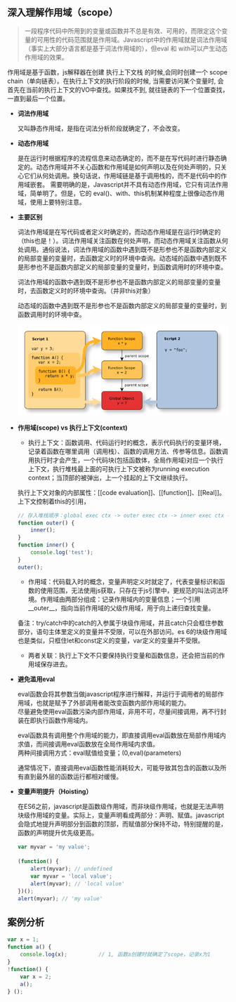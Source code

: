 ## 深入理解作用域（scope）

> 一段程序代码中所用到的变量或函数并不总是有效、可用的，而限定这个变量的可用性的代码范围就是作用域。Javascript中的作用域就是词法作用域（事实上大部分语言都是基于词法作用域的），但eval 和 with可以产生动态作用域的效果。

作用域是基于函数，js解释器在创建 执行上下文栈 的时候,会同时创建一个 scope chain（单向链表）。在执行上下文的执行阶段的时候, 当需要访问某个变量时, 会首先在当前的执行上下文的VO中查找。如果找不到, 就往链表的下一个位置查找，一直到最后一个位置。

* **词法作用域**

    又叫静态作用域，是指在词法分析阶段就确定了，不会改变。

* **动态作用域**

    是在运行时根据程序的流程信息来动态确定的，而不是在写代码时进行静态确定的。动态作用域并不关心函数和作用域是如何声明以及在何处声明的，只关心它们从何处调用。换句话说，作用域链是基于调用栈的，而不是代码中的作用域嵌套。
    需要明确的是，Javascript并不具有动态作用域，它只有词法作用域，简单明了。但是，它的 eval()、with、this机制某种程度上很像动态作用域，使用上要特别注意。

* **主要区别**

    词法作用域是在写代码或者定义时确定的，而动态作用域是在运行时确定的（this也是！）。词法作用域关注函数在何处声明，而动态作用域关注函数从何处调用。通俗说法，词法作用域的函数中遇到既不是形参也不是函数内部定义的局部变量的变量时，去函数定义时的环境中查询。动态域的函数中遇到既不是形参也不是函数内部定义的局部变量的变量时，到函数调用时的环境中查。

    词法作用域的函数中遇到既不是形参也不是函数内部定义的局部变量的变量时，去函数定义时的环境中查询。（并非this对象）

    动态域的函数中遇到既不是形参也不是函数内部定义的局部变量的变量时，到函数调用时的环境中查。

    ![作用域案例](../images/scope.png)

* **作用域(scope) vs 执行上下文(context)**

    - 执行上下文：函数调用、代码运行时的概念，表示代码执行的变量环境，记录着函数在哪里调用（调用栈）、函数的调用方法、传参等信息。函数调用执行时才会产生，一个代码块(包括函数体，全局作用域)对应一个执行上下文，执行堆栈最上面的可执行上下文被称为running execution context；当顶部的被弹出，上一个挂起的上下文继续执行。

    执行上下文对象的内部属性：[[code evaluation]]、[[function]]、[[Real]]。上下文控制着this的引用，

    ```js
    // 存入堆栈顺序：global exec ctx -> outer exec ctx -> inner exec ctx -> console.log
    function outer() { 
        inner();
    }
    function inner() {
        console.log('test');
    }
    outer();
    ```

    - 作用域：代码载入时的概念，变量声明定义时就定了，代表变量标识和函数的使用范围，无法使用js获取，只存在于js引擎中，更规范的叫法词法环境。作用域由两部分组成：记录作用域内的变量信息；一个引用__outer__，指向当前作用域的父级作用域，用于向上递归查找变量。

    备注：try/catch中的catch的入参属于块级作用域，并且catch只会框住参数部分，语句主体里定义的变量并不受限，可以在外部访问。es 6的块级作用域也是类似，只框住let和const定义的变量，var定义的变量并不受限。

    - 两者关联：执行上下文不只要保持执行变量和函数信息，还会把当前的作用域保存进去。

* **避免滥用eval** 

  eval函数会将其参数当做javascript程序进行解释，并运行于调用者的局部作用域，也就是赋予了外部调用者能改变函数内部作用域的能力。  
  尽量避免使用eval函数污染内部作用域，非用不可，尽量间接调用，再不行封装在即执行函数作用域内。  
  
  eval函数具有调用整个作用域的能力，即直接调用eval函数放在局部作用域内求值，而间接调用eval函数放在全局作用域内求值。  
  两种间接调用方式：eval赋值给变量；(0,eval)(parameters)  
  
  通常情况下，直接调用eval函数性能消耗较大，可能导致其包含的函数以及所有直到最外层的函数运行都相对缓慢。

* **变量声明提升（Hoisting）**

  在ES6之前，javascript是函数级作用域，而非块级作用域，也就是无法声明块级作用域的变量。实际上，变量声明看成两部分：声明、赋值。javascript会隐式地提升声明部分到函数的顶部，而赋值部分保持不动，特别提醒的是，函数的声明提升优先级更高。
  
  ```js
  var myvar = 'my value';  

  (function() {  
      alert(myvar); // undefined  
      var myvar = 'local value';  
      alert(myvar); // 'local value'
  })();
  alert(myvar); // 'my value'
  ```

## 案例分析

```js
var x = 1;       
function a() {                
    console.log(x);          // 1, 函数a创建时就确定了scope，记录x为1
}      
!function() {             
    var x = 2;              
    a();       
} ();
```